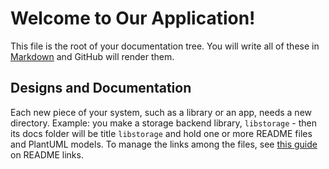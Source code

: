 # Welcome to Our Application!

This file is the root of your documentation tree.
You will write all of these in [Markdown](https://docs.github.com/en/get-started/writing-on-github/getting-started-with-writing-and-formatting-on-github/quickstart-for-writing-on-github) and GitHub will render them.

## Designs and Documentation

Each new piece of your system, such as a library or an app, needs a new directory.
Example: you make a storage backend library, `libstorage` - then its docs folder will be title `libstorage` and hold one or more README files and PlantUML models.
To manage the links among the files, see [this guide](https://docs.github.com/en/repositories/managing-your-repositorys-settings-and-features/customizing-your-repository/about-readmes#relative-links-and-image-paths-in-readme-files) on README links.